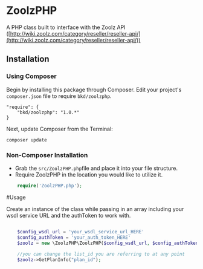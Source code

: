 ZoolzPHP
=================

A PHP class built to interface with the Zoolz API ([http://wiki.zoolz.com/category/reseller/reseller-api/](http://wiki.zoolz.com/category/reseller/reseller-api/))

## Installation

### Using Composer

Begin by installing this package through Composer. Edit your project's `composer.json` file to require `bkd/zoolzphp`.

	"require": {
		"bkd/zoolzphp": "1.0.*"
	}

Next, update Composer from the Terminal:

    composer update

### Non-Composer Installation

* Grab the `src/ZoolzPHP.php`file and place it into your file structure.
* Require ZoolzPHP in the location you would like to utilize it.

```php
	require('ZoolzPHP.php');
```

#Usage

Create an instance of the class while passing in an array including your wsdl service URL and the authToken to work with.
```php

	$config_wsdl_url = 'your_wsdl_service_url_HERE'
	$config_authToken = 'your_auth_token_HERE'
	$zoolz = new \ZoolzPHP\ZoolzPHP($config_wsdl_url, $config_authToken);
	
	//you can change the list_id you are referring to at any point
	$zoolz->GetPlanInfo("plan_id");
```
